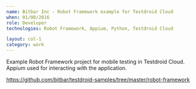 ```yaml
---
name: Bitbar Inc - Robot Framework example for Testdroid Cloud
when: 01/08/2016
role: Developer
technologies: Robot Framework, Appium, Python, Testdroid Cloud

layout: col-1
category: work
---
```


Example Robot Framework project for mobile testing in Testdroid Cloud. Appium used for interacting with the application. 

<https://github.com/bitbar/testdroid-samples/tree/master/robot-framework>